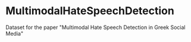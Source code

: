 # MultimodalHateSpeechDetection


Dataset for the paper "Multimodal Hate Speech Detection in Greek Social Media"
